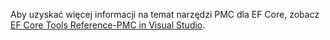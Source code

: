 Aby uzyskać więcej informacji na temat narzędzi PMC dla EF Core, zobacz [EF Core Tools Reference-PMC in Visual Studio](/ef/core/miscellaneous/cli/powershell).